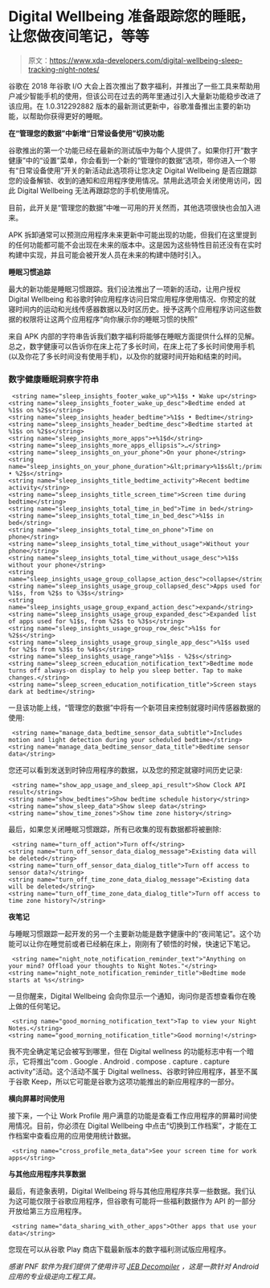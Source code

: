 # Digital Wellbeing 准备跟踪您的睡眠，让您做夜间笔记，等等

> 原文：<https://www.xda-developers.com/digital-wellbeing-sleep-tracking-night-notes/>

谷歌在 2018 年谷歌 I/O 大会上首次推出了数字福利，并推出了一些工具来帮助用户减少智能手机的使用，但该公司在过去的两年里通过引入大量新功能稳步改进了该应用。在 1.0.312292882 版本的最新测试更新中，谷歌准备推出主要的新功能，以帮助你获得更好的睡眠。

**在“管理您的数据”中新增“日常设备使用”切换功能**

谷歌推出的第一个功能已经在最新的测试版中为每个人提供了。如果你打开“数字健康”中的“设置”菜单，你会看到一个新的“管理你的数据”选项，带你进入一个带有“日常设备使用”开关的新活动此选项将让您决定 Digital Wellbeing 是否应跟踪您的设备解锁、收到的通知和应用程序使用情况。禁用此选项会关闭使用访问，因此 Digital Wellbeing 无法再跟踪您的手机使用情况。

目前，此开关是“管理您的数据”中唯一可用的开关然而，其他选项很快也会加入进来。

APK 拆卸通常可以预测应用程序未来更新中可能出现的功能，但我们在这里提到的任何功能都可能不会出现在未来的版本中。这是因为这些特性目前还没有在实时构建中实现，并且可能会被开发人员在未来的构建中随时引入。

**睡眠习惯追踪**

最大的新功能是睡眠习惯跟踪。我们设法推出了一项新的活动，让用户授权 Digital Wellbeing 和谷歌时钟应用程序访问日常应用程序使用情况、你预定的就寝时间内的运动和光线传感器数据以及时区历史。授予这两个应用程序访问这些数据的权限将让这两个应用程序“向你展示你的睡眠习惯的快照”

来自 APK 内部的字符串告诉我们数字福利将能够在睡眠方面提供什么样的见解。总之，数字健康可以告诉你在床上花了多长时间，在床上花了多长时间使用手机(以及你花了多长时间没有使用手机)，以及你的就寝时间开始和结束的时间。

### 数字健康睡眠洞察字符串

```
 <string name="sleep_insights_footer_wake_up">%1$s • Wake up</string>
<string name="sleep_insights_footer_wake_up_desc">Bedtime ended at %1$s on %2$s</string>
<string name="sleep_insights_header_bedtime">%1$s • Bedtime</string>
<string name="sleep_insights_header_bedtime_desc">Bedtime started at %1$s on %2$s</string>
<string name="sleep_insights_more_apps">+%1$d</string>
<string name="sleep_insights_more_apps_ellipsis">…</string>
<string name="sleep_insights_on_your_phone">On your phone</string>
<string name="sleep_insights_on_your_phone_duration">&lt;primary>%1$s&lt;/primary> • %2$s</string>
<string name="sleep_insights_title_bedtime_activity">Recent bedtime activity</string>
<string name="sleep_insights_title_screen_time">Screen time during bedtime</string>
<string name="sleep_insights_total_time_in_bed">Time in bed</string>
<string name="sleep_insights_total_time_in_bed_desc">%1$s in bed</string>
<string name="sleep_insights_total_time_on_phone">Time on phone</string>
<string name="sleep_insights_total_time_without_usage">Without your phone</string>
<string name="sleep_insights_total_time_without_usage_desc">%1$s without your phone</string>
<string name="sleep_insights_usage_group_collapse_action_desc">collapse</string>
<string name="sleep_insights_usage_group_collapsed_desc">Apps used for %1$s, from %2$s to %3$s</string>
<string name="sleep_insights_usage_group_expand_action_desc">expand</string>
<string name="sleep_insights_usage_group_expanded_desc">Expanded list of apps used for %1$s, from %2$s to %3$s</string>
<string name="sleep_insights_usage_group_row_desc">%1$s for %2$s</string>
<string name="sleep_insights_usage_group_single_app_desc">%1$s used for %2$s from %3$s to %4$s</string>
<string name="sleep_insights_usage_range">%1$s - %2$s</string>
<string name="sleep_screen_education_notification_text">Bedtime mode turns off always-on display to help you sleep better. Tap to make changes.</string>
<string name="sleep_screen_education_notification_title">Screen stays dark at bedtime</string> 
```

一旦该功能上线，“管理您的数据”中将有一个新项目来控制就寝时间传感器数据的使用:

```
 <string name="manage_data_bedtime_sensor_data_subtitle">Includes motion and light detection during your scheduled bedtime</string>
<string name="manage_data_bedtime_sensor_data_title">Bedtime sensor data</string> 
```

您还可以看到发送到时钟应用程序的数据，以及您的预定就寝时间历史记录:

```
 <string name="show_app_usage_and_sleep_api_result">Show Clock API result</string>
<string name="show_bedtimes">Show bedtime schedule history</string>
<string name="show_sleep_data">Show sleep data</string>
<string name="show_time_zones">Show time zone history</string> 
```

最后，如果您关闭睡眠习惯跟踪，所有已收集的现有数据都将被删除:

```
 <string name="turn_off_action">Turn off</string>
<string name="turn_off_sensor_data_dialog_message">Existing data will be deleted</string>
<string name="turn_off_sensor_data_dialog_title">Turn off access to sensor data?</string>
<string name="turn_off_time_zone_data_dialog_message">Existing data will be deleted</string>
<string name="turn_off_time_zone_data_dialog_title">Turn off access to time zone history?</string> 
```

**夜笔记**

与睡眠习惯跟踪一起开发的另一个主要新功能是数字健康中的“夜间笔记”。这个功能可以让你在睡觉前或者已经躺在床上，刚刚有了顿悟的时候，快速记下笔记。

```
 <string name="night_note_notification_reminder_text">"Anything on your mind? Offload your thoughts to Night Notes."</string>
<string name="night_note_notification_reminder_title">Bedtime mode starts at %s</string> 
```

一旦你醒来，Digital Wellbeing 会向你显示一个通知，询问你是否想查看你在晚上做的任何笔记。

```
 <string name="good_morning_notification_text">Tap to view your Night Notes.</string>
<string name="good_morning_notification_title">Good morning!</string> 
```

我不完全确定笔记会被写到哪里，但在 Digital wellness 的功能标志中有一个暗示，它将推出“com . Google . Android . compose . capture . capture activity”活动。这个活动不属于 Digital wellness、谷歌时钟应用程序，甚至不属于谷歌 Keep，所以它可能是谷歌为这项功能推出的新应用程序的一部分。

**横向屏幕时间使用**

接下来，一个让 Work Profile 用户满意的功能是查看工作应用程序的屏幕时间使用情况。目前，你必须在 Digital Wellbeing 中点击“切换到工作档案”，才能在工作档案中查看应用的应用使用统计数据。

```
 <string name="cross_profile_meta_data">See your screen time for work apps</string> 
```

**与其他应用程序共享数据**

最后，有迹象表明，Digital Wellbeing 将与其他应用程序共享一些数据。我们认为这可能仅限于谷歌应用程序，但谷歌有可能将一些福利数据作为 API 的一部分开放给第三方应用程序。

```
 <string name="data_sharing_with_other_apps">Other apps that use your data</string> 
```

您现在可以从谷歌 Play 商店下载最新版本的数字福利测试版应用程序。

*感谢 PNF 软件为我们提供了使用许可 [JEB Decompiler](https://www.pnfsoftware.com/?aid=xdadev) ，这是一款针对 Android 应用的专业级逆向工程工具。*